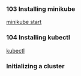### 103 Installing minikube

[minikube start](https://minikube.sigs.k8s.io/docs/start/)

### 104 Installing kubectl

[kubectl](https://kubernetes.io/docs/tasks/tools/)

### Initializing a cluster


